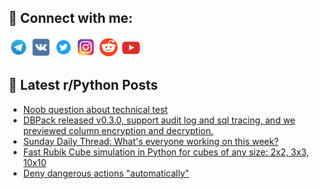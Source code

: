 ## 🔎 Connect with me:
[<img src="https://github.com/bullbesh/bullbesh/blob/main/images/Telegram.png" width="32" height="32" />](https://t.me/bullbesh)
[<img src="https://github.com/bullbesh/bullbesh/blob/main/images/VK.png" width="32" height="32" />](https://vk.com/bullbesh)
[<img src="https://github.com/bullbesh/bullbesh/blob/main/images/Twitter.png" width="32" height="32" />](https://twitter.com/bullbesh1)
[<img src="https://github.com/bullbesh/bullbesh/blob/main/images/Instagram.png" width="32" height="32" />](https://www.instagram.com/bullbesh)
[<img src="https://github.com/bullbesh/bullbesh/blob/main/images/Reddit.png" width="32" height="32" />](https://www.reddit.com/user/bullbesh)
[<img src="https://github.com/bullbesh/bullbesh/blob/main/images/YouTube.png" width="32" height="32" />](https://www.youtube.com/channel/UCtfjRs6uzgq5mfm8S06WTcg)

## 📕 Latest r/Python Posts
<!-- BLOG-POST-LIST:START -->
- [Noob question about technical test](https://www.reddit.com/r/Python/comments/w6lt9v/noob_question_about_technical_test/)
- [DBPack released v0.3.0, support audit log and sql tracing, and we previewed column encryption and decryption.](https://www.reddit.com/r/Python/comments/w6le1s/dbpack_released_v030_support_audit_log_and_sql/)
- [Sunday Daily Thread: What&#39;s everyone working on this week?](https://www.reddit.com/r/Python/comments/w6hwwt/sunday_daily_thread_whats_everyone_working_on/)
- [Fast Rubik Cube simulation in Python for cubes of any size: 2x2, 3x3, 10x10](https://www.reddit.com/r/Python/comments/w6gy1t/fast_rubik_cube_simulation_in_python_for_cubes_of/)
- [Deny dangerous actions &quot;automatically&quot;](https://www.reddit.com/r/Python/comments/w6fztj/deny_dangerous_actions_automatically/)
<!-- BLOG-POST-LIST:END -->
